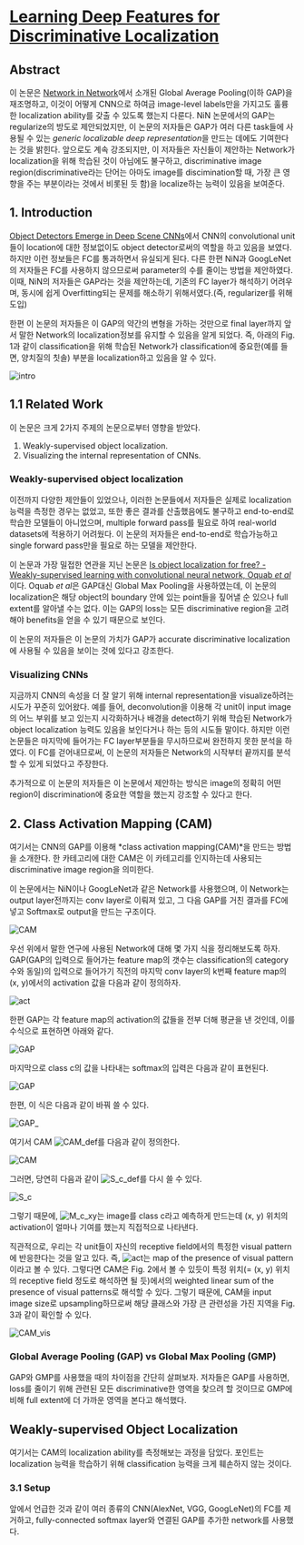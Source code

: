 # [Learning Deep Features for Discriminative Localization](https://arxiv.org/abs/1512.04150)

## Abstract
이 논문은 [Network in Network](https://arxiv.org/pdf/1312.4400.pdf)에서 소개된 Global Average Pooling(이하 GAP)을 재조명하고, 이것이 어떻게 CNN으로 하여금 image-level labels만을 가지고도 훌륭한 localization ability를 갖출 수 있도록 했는지 다룬다.
NiN 논문에서의 GAP는 regularize의 방도로 제안되었지만, 이 논문의 저자들은 GAP가 여러 다른 task들에 사용될 수 있는 *generic localizable deep representation*을 만드는 데에도 기여한다는 것을 밝힌다.
앞으로도 계속 강조되지만, 이 저자들은 자신들이 제안하는 Network가 localization을 위해 학습된 것이 아님에도 불구하고, discriminative image region(discriminative라는 단어는 아마도 image를 discimination할 때, 가장 큰 영향을 주는 부분이라는 것에서 비롯된 듯 함)을 localize하는 능력이 있음을 보여준다.

## 1. Introduction
[Object Detectors Emerge in Deep Scene CNNs](https://arxiv.org/abs/1412.6856)에서 CNN의 convolutional unit들이 location에 대한 정보없이도 object detector로써의 역할을 하고 있음을 보였다. 하지만 이런 정보들은 FC를 통과하면서 유실되게 된다.
다른 한편 NiN과 GoogLeNet의 저자들은 FC를 사용하지 않으므로써 parameter의 수를 줄이는 방법을 제안하였다.
이때, NiN의 저자들은 GAP라는 것을 제안하는데, 기존의 FC layer가 해석하기 어려우며, 동시에 쉽게 Overfitting되는 문제를 해소하기 위해서였다.(즉, regularizer를 위해 도입)

한편 이 논문의 저자들은 이 GAP의 약간의 변형을 가하는 것만으로 final layer까지 앞서 말한 Network의 localization정보를 유지할 수 있음을 알게 되었다. 즉, 아래의 Fig. 1과 같이 classification을 위해 학습된 Network가 classification에 중요한(예를 들면, 양치질의 칫솔) 부분을 localization하고 있음을 알 수 있다.

![intro](../assets/CAM/intro.png)

## 1.1 Related Work
이 논문은 크게 2가지 주제의 논문으로부터 영향을 받았다.

1. Weakly-supervised object localization.
2. Visualizing the internal representation of CNNs.

### Weakly-supervised object localization
이전까지 다양한 제안들이 있었으나, 이러한 논문들에서 저자들은 실제로 localization 능력을 측정한 경우는 없었고, 또한 좋은 결과를 산출했음에도 불구하고 end-to-end로 학습한 모델들이 아니었으며, multiple forward pass를 필요로 하여 real-world datasets에 적용하기 어려웠다.
이 논문의 저자들은 end-to-end로 학습가능하고 single forward pass만을 필요로 하는 모델을 제안한다.

이 논문과 가장 밀접한 연관을 지닌 논문은 [Is object localization for free? - Weakly-supervised learning with convolutional neural network, Oquab *et al*](https://ieeexplore.ieee.org/document/7298668/)이다.
Oquab *et al*은 GAP대신 Global Max Pooling을 사용하였는데, 이 논문의 localization은 해당 object의 boundary 안에 있는 point들을 짚어낼 순 있으나 full extent를 알아낼 수는 없다.
이는 GAP의 loss는 모든 discriminative region을 고려해야 benefits을 얻을 수 있기 때문으로 보인다.

이 논문의 저자들은 이 논문의 가치가 GAP가 accurate discriminative localization에 사용될 수 있음을 보이는 것에 있다고 강조한다.

### Visualizing CNNs
지금까지 CNN의 속성을 더 잘 알기 위해 internal representation을 visualize하려는 시도가 꾸준히 있어왔다.
예를 들어, deconvolution을 이용해 각 unit이 input image의 어느 부위를 보고 있는지 시각화하거나 배경을 detect하기 위해 학습된 Network가 object localization 능력도 있음을 보인다거나 하는 등의 시도들 말이다.
하지만 이런 논문들은 마지막에 들어가는 FC layer부분들을 무시하므로써 완전하지 못한 분석을 하였다. 이 FC를 걷어내므로써, 이 논문의 저자들은 Network의 시작부터 끝까지를 분석할 수 있게 되었다고 주장한다.

추가적으로 이 논문의 저자들은 이 논문에서 제안하는 방식은 image의 정확히 어떤 region이 discrimination에 중요한 역할을 했는지 강조할 수 있다고 한다.

## 2. Class Activation Mapping (CAM)
여기서는 CNN의 GAP를 이용해 *class activation mapping(CAM)*을 만드는 방법을 소개한다.
한 카테고리에 대한 CAM은 이 카테고리를 인지하는데 사용되는 discriminative image region을 의미한다.

이 논문에서는 NiN이나 GoogLeNet과 같은 Network를 사용했으며, 이 Network는 output layer전까지는 conv layer로 이뤄져 있고, 그 다음 GAP를 거친 결과를 FC에 넣고 Softmax로 output을 만드는 구조이다.


![CAM](../assets/CAM/network_structure_and_cam.png)

우선 위에서 말한 연구에 사용된 Network에 대해 몇 가지 식을 정리해보도록 하자.
GAP(GAP의 입력으로 들어가는 feature map의 갯수는 classification의 category수와 동일)의 입력으로 들어가기 직전의 마지막 conv layer의 k번째 feature map의 (x, y)에서의 activation 값을 다음과 같이 정의하자.

![act](../assets/CAM/activation_eq.png)

한편 GAP는 각 feature map의 activation의 값들을 전부 더해 평균을 낸 것인데, 이를 수식으로 표현하면 아래와 같다.

![GAP](../assets/CAM/GAP.png)

마지막으로 class c의 값을 나타내는 softmax의 입력은 다음과 같이 표현된다.

![GAP](../assets/CAM/input_to_softmax.png)

한편, 이 식은 다음과 같이 바꿔 쓸 수 있다.

![GAP_](../assets/CAM/softmax_input.png)

여기서 CAM ![CAM_def](../assets/CAM/CAM_def.png)를 다음과 같이 정의한다.

![CAM](../assets/CAM/CAM_eq.png)

그러면, 당연히 다음과 같이 ![S_c_def](../assets/CAM/S_c_def.png)를 다시 쓸 수 있다.

![S_c](../assets/CAM/S_c.png)

그렇기 때문에, ![M_c_xy](../assets/CAM/M_c_xy.png)는 image를 class c라고 예측하게 만드는데 (x, y) 위치의 activation이 얼마나 기여를 했는지 직접적으로 나타낸다.

직관적으로, 우리는 각 unit들이 자신의 receptive field에서의 특정한 visual pattern에 반응한다는 것을 알고 있다. 즉, ![act](../assets/CAM/activation_eq.png)는 map of the presence of visual pattern이라고 볼 수 있다.
그렇다면 CAM은 Fig. 2에서 볼 수 있듯이 특정 위치(= (x, y) 위치의 receptive field 정도로 해석하면 될 듯)에서의  weighted linear sum of the presence of visual patterns로 해석할 수 있다.
그렇기 때문에, CAM을 input image size로 upsampling하므로써 해당 클래스와 가장 큰 관련성을 가진 지역을 Fig. 3과 같이 확인할 수 있다.

![CAM_vis](../assets/CAM/CAM_vis.png)

### Global Average Pooling (GAP) vs Global Max Pooling (GMP)
GAP와 GMP를 사용했을 때의 차이점을 간단히 살펴보자.
저자들은 GAP를 사용하면, loss를 줄이기 위해 관련된 모든 discriminative한 영역을 찾으려 할 것이므로 GMP에 비해 full extent에 더 가까운 영역을 본다고 해석했다.

## Weakly-supervised Object Localization
여기서는 CAM의 localization ability를 측정해보는 과정을 담았다.
포인트는 localization 능력을 학습하기 위해 classification 능력을 크게 훼손하지 않는 것이다.

### 3.1 Setup
앞에서 언급한 것과 같이 여러 종류의 CNN(AlexNet, VGG, GoogLeNet)의 FC를 제거하고, fully-connected softmax layer와 연결된 GAP를 추가한 network를 사용했다.
